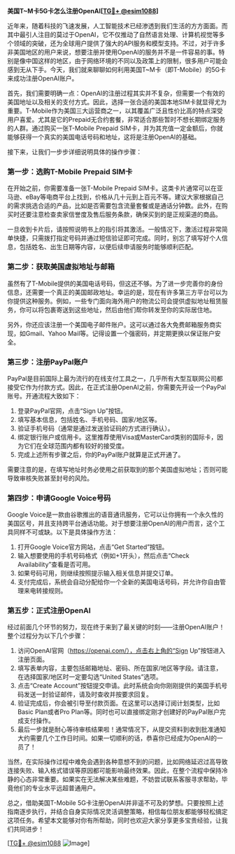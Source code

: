 **美国T~M卡5G卡怎么注册OpenAI[[TG💪+ @esim1088](https://t.me/s/esim1088)]**

近年来，随着科技的飞速发展，人工智能技术已经渗透到我们生活的方方面面。而其中最引人注目的莫过于OpenAI，它不仅推动了自然语言处理、计算机视觉等多个领域的突破，还为全球用户提供了强大的API服务和模型支持。不过，对于许多非美国地区的用户来说，想要注册并使用OpenAI的服务并不是一件容易的事。特别是像中国这样的地区，由于网络环境的不同以及政策上的限制，很多用户可能会感到无从下手。今天，我们就来聊聊如何利用美国T~M卡（即T-Mobile）的5G卡来成功注册OpenAI账户。

首先，我们需要明确一点：OpenAI的注册过程其实并不复杂，但需要一个有效的美国地址以及相关的支付方式。因此，选择一张合适的美国本地SIM卡就显得尤为重要。T-Mobile作为美国三大运营商之一，以其覆盖广泛且性价比高的特点深受用户喜爱。尤其是它的Prepaid无合约套餐，非常适合那些暂时不想长期绑定服务的人群。通过购买一张T-Mobile Prepaid SIM卡，并为其充值一定金额后，你就能够获得一个真实的美国电话号码和地址，这将是注册OpenAI的基础。

接下来，让我们一步步详细说明具体的操作步骤：

### 第一步：选购T-Mobile Prepaid SIM卡

在开始之前，你需要准备一张T-Mobile Prepaid SIM卡。这类卡片通常可以在亚马逊、eBay等电商平台上找到，价格从几十元到上百元不等。建议大家根据自己的需求挑选合适的产品，比如是否需要包含流量套餐或是通话分钟数。此外，在购买时还要注意检查卖家信誉度及售后服务条款，确保买到的是正规渠道的商品。

一旦收到卡片后，请按照说明书上的指引将其激活。一般情况下，激活过程非常简单快捷，只需拨打指定号码并通过短信验证即可完成。同时，别忘了填写好个人信息，包括姓名、出生日期等内容，以便后续申请服务时能够顺利匹配。

### 第二步：获取美国虚拟地址与邮箱

虽然有了T-Mobile提供的美国电话号码，但这还不够。为了进一步完善你的身份信息，还需要一个真正的美国邮政地址。幸运的是，现在有许多第三方平台可以为你提供这种服务。例如，一些专门面向海外用户的物流公司会提供虚拟地址租赁服务，你可以将包裹寄送到这些地址，然后由他们帮你转发至你的实际居住地。

另外，你还应该注册一个美国电子邮件账户。这可以通过各大免费邮箱服务商实现，如Gmail、Yahoo Mail等。记得设置一个强密码，并定期更换以保证账户安全。

### 第三步：注册PayPal账户

PayPal是目前国际上最为流行的在线支付工具之一，几乎所有大型互联网公司都接受它作为付款方式。因此，在正式注册OpenAI之前，你需要先开设一个PayPal账号。开通流程大致如下：

1. 登录PayPal官网，点击“Sign Up”按钮。
2. 填写基本信息，包括姓名、手机号码、国家/地区等。
3. 验证手机号码（通常是通过发送验证码的方式进行确认）。
4. 绑定银行账户或信用卡。这里推荐使用Visa或MasterCard类别的国际卡，因为它们在全球范围内都有较好的接受度。
5. 完成上述所有步骤之后，你的PayPal账户就算是正式开通了。

需要注意的是，在填写地址时务必使用之前获取到的那个美国虚拟地址；否则可能导致审核失败甚至封号的风险。

### 第四步：申请Google Voice号码

Google Voice是一款由谷歌推出的语音通讯服务，它可以让你拥有一个永久性的美国区号，并且支持跨平台通话功能。对于想要注册OpenAI的用户而言，这个工具同样不可或缺。以下是具体操作方法：

1. 打开Google Voice官方网站，点击“Get Started”按钮。
2. 输入想要使用的手机号码格式（例如+1开头），然后点击“Check Availability”查看是否可用。
3. 如果号码可用，则继续按照提示输入相关信息并提交订单。
4. 支付完成后，系统会自动分配给你一个全新的美国电话号码，并允许你自由管理来电转接规则。

### 第五步：正式注册OpenAI

经过前面几个环节的努力，现在终于来到了最关键的时刻——注册OpenAI账户！整个过程分为以下几个步骤：

1. 访问OpenAI官网（https://openai.com/），点击右上角的“Sign Up”按钮进入注册页面。
2. 填写表单内容，主要包括邮箱地址、密码、所在国家/地区等字段。请注意，在选择国家/地区时一定要勾选“United States”选项。
3. 点击“Create Account”按钮提交申请。此时系统会向你刚刚提供的美国手机号码发送一封验证邮件，请及时查收并按要求回复。
4. 验证完成后，你会被引导至付款页面。在这里可以选择订阅计划类型，比如Basic Plan或者Pro Plan等。同时也可以直接绑定刚才创建好的PayPal账户完成支付操作。
5. 最后一步就是耐心等待审核结果啦！通常情况下，从提交资料到收到批准通知大约需要几个工作日时间。如果一切顺利的话，恭喜你已经成为OpenAI的一员了！

当然，在实际操作过程中难免会遇到各种意想不到的问题，比如网络延迟过高导致连接失败、输入格式错误等原因都可能影响最终效果。因此，在整个流程中保持冷静的心态非常重要。如果实在无法解决某些难题，不妨尝试联系客服寻求帮助，毕竟他们的专业水平远超普通用户。

总之，借助美国T-Mobile 5G卡注册OpenAI并非遥不可及的梦想。只要按照上述指南逐步执行，并结合自身实际情况灵活调整策略，相信每位朋友都能够轻松搞定这项任务。希望本文能够对你有所帮助，同时也欢迎大家分享更多宝贵经验，让我们共同进步！

[[TG💪+ @esim1088](https://t.me/s/esim1088) ![Image](https://i.postimg.cc/4NQfJmqS/Snipaste-2025-05-13-00-14-12.png)]